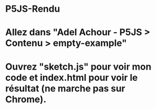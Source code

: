 # P5JS-Rendu
# Allez dans "Adel Achour - P5JS > Contenu > empty-example"
# Ouvrez "sketch.js" pour voir mon code et index.html pour voir le résultat (ne marche pas sur Chrome).
